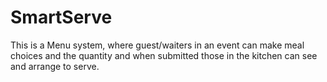 # SmartServe
This is a Menu  system, where guest/waiters in an event can make meal choices and the quantity and when submitted those in the kitchen can see and arrange to  serve.

